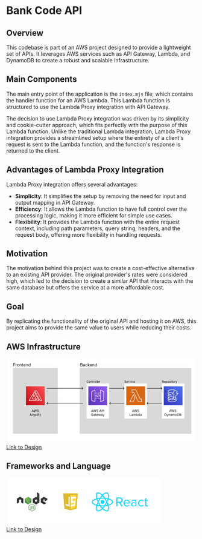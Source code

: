 # Bank Code API

## Overview

This codebase is part of an AWS project designed to provide a lightweight set of APIs. It leverages AWS services such as API Gateway, Lambda, and DynamoDB to create a robust and scalable infrastructure.

## Main Components

The main entry point of the application is the `index.mjs` file, which contains the handler function for an AWS Lambda. This Lambda function is structured to use the Lambda Proxy integration with API Gateway. 

The decision to use Lambda Proxy integration was driven by its simplicity and cookie-cutter approach, which fits perfectly with the purpose of this Lambda function. Unlike the traditional Lambda integration, Lambda Proxy integration provides a streamlined setup where the entirety of a client's request is sent to the Lambda function, and the function's response is returned to the client.

## Advantages of Lambda Proxy Integration

Lambda Proxy integration offers several advantages:

- **Simplicity**: It simplifies the setup by removing the need for input and output mapping in API Gateway.
- **Efficiency**: It allows the Lambda function to have full control over the processing logic, making it more efficient for simple use cases.
- **Flexibility**: It provides the Lambda function with the entire request context, including path parameters, query string, headers, and the request body, offering more flexibility in handling requests.

## Motivation

The motivation behind this project was to create a cost-effective alternative to an existing API provider. The original provider's rates were considered high, which led to the decision to create a similar API that interacts with the same database but offers the service at a more affordable cost.

## Goal

By replicating the functionality of the original API and hosting it on AWS, this project aims to provide the same value to users while reducing their costs.

## AWS Infrastructure
![alt text](image.png)  
[Link to Design](https://www.figma.com/file/6mJuiHg02PaUauugLAe5jo/Untitled?type=design&node-id=0%3A1&mode=dev&t=MMf4z1UdkeQighjr-1)


## Frameworks and Language
![alt text](image-1.png)  
[Link to Design](https://www.figma.com/file/6mJuiHg02PaUauugLAe5jo/Untitled?type=design&node-id=0%3A1&mode=dev&t=MMf4z1UdkeQighjr-1)